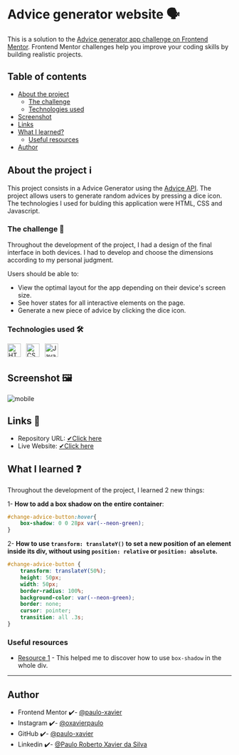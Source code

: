 
# Advice generator website 🗣

This is a solution to the [Advice generator app challenge on Frontend Mentor](https://www.frontendmentor.io/challenges/advice-generator-app-QdUG-13db). Frontend Mentor challenges help you improve your coding skills by building realistic projects. 

## Table of contents 
- [About the project](#about-the-project-ℹ)
    - [The challenge](#the-challenge-)
    - [Technologies used](#technologies-used-)
- [Screenshot](#screenshot-)
- [Links](#links-)
- [What I learned?](#what-i-learned-)
    - [Useful resources](#useful-resources)
- [Author](#author)
  



## About the project ℹ

This project consists in a Advice Generator using the [Advice API](https://api.adviceslip.com). 
The project allows users to generate random advices by pressing a dice icon. The technologies I used for bulding this application were HTML, CSS and Javascript. 

### The challenge 🚀

Throughout the development of the project, I had a design of the final interface in both devices. I had to develop and choose the dimensions according to my personal judgment. 

Users should be able to: 
- View the optimal layout for the app depending on their device's screen size.
- See hover states for all interactive elements on the page.
- Generate a new piece of advice by clicking the dice icon.

### Technologies used 🛠

<img src="https://cdn.jsdelivr.net/gh/devicons/devicon/icons/html5/html5-original.svg" title="HTML5" width="30"/> &nbsp;
<img src="https://cdn.jsdelivr.net/gh/devicons/devicon/icons/css3/css3-original.svg" title="CSS3" width="30"/> &nbsp;
<img src="https://cdn.jsdelivr.net/gh/devicons/devicon/icons/javascript/javascript-original.svg" title="Javascript" width="30" /> &nbsp; 

## Screenshot 🖼
![mobile](https://github.com/paulo-xavier/advice-generator_FRONTENDMENTOR/assets/133855530/17f4493f-b5a7-47d4-a4cf-d8bfb55914e2)


## Links 🔗

- Repository URL: [✔Click here]()
- Live Website: [✔Click here]() 

## What I learned ❓

Throughout the development of the project, I learned 2 new things: 

1- **How to add a box shadow on the entire container**: 
```css
#change-advice-button:hover{
    box-shadow: 0 0 28px var(--neon-green);
}
```

2- **How to use `transform: translateY()` to set a new position of an element inside its div, without using `position: relative` or `position: absolute`.**

```css 
#change-advice-button {
    transform: translateY(50%);
    height: 50px;
    width: 50px;
    border-radius: 100%;
    background-color: var(--neon-green);
    border: none;
    cursor: pointer;
    transition: all .3s;
}
```

### Useful resources 
- [Resource 1](https://stackoverflow.com/questions/6821295/add-css-box-shadow-around-the-whole-div) - This helped me to discover how to use `box-shadow` in the whole div.  

---

## Author
- Frontend Mentor ✔️- [@paulo-xavier](https://www.frontendmentor.io/profile/paulo-xavier)
- Instagram ✔️- [@oxavierpaulo](https://www.instagram.com/oxavierpaulo/)
- GitHub ✔️- [@paulo-xavier](https://github.com/paulo-xavier)
- Linkedin ✔️- [@Paulo Roberto Xavier da Silva](https://www.linkedin.com/in/paulo-xavier-15bb6924a/)
